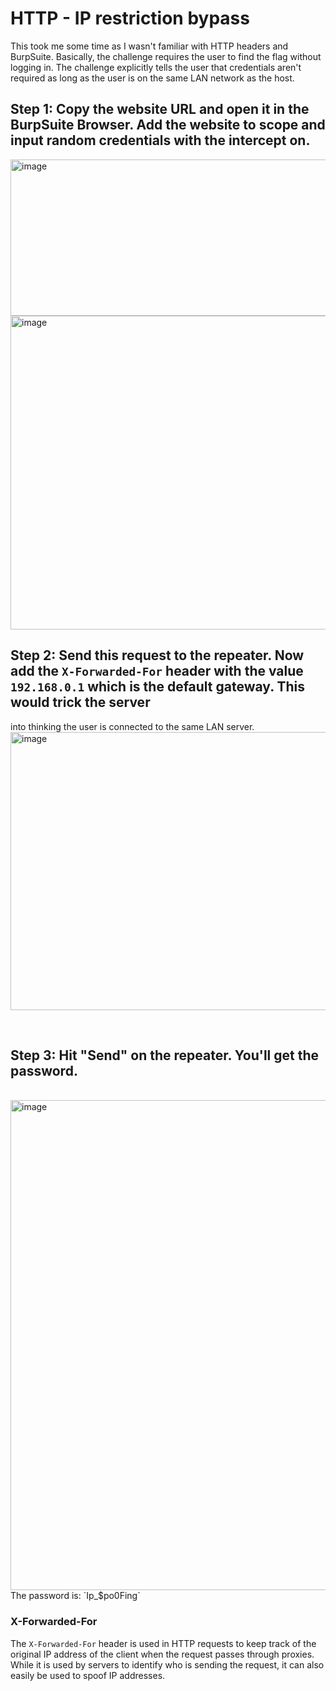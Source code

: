 # HTTP - IP restriction bypass

This took me some time as I wasn't familiar with HTTP headers and BurpSuite. Basically, the challenge requires the user to find the flag without logging in. The challenge 
explicitly tells the user that credentials aren't required as long as the user is on the same LAN network as the host. 

## Step 1: Copy the website URL and open it in the BurpSuite Browser. Add the website to scope and input random credentials with the intercept on. <br>
<img width="698" height="250" alt="image" src="https://github.com/user-attachments/assets/84ba7087-eef9-40bc-9347-3d48167658d3" />
<br>
<img width="1138" height="502" alt="image" src="https://github.com/user-attachments/assets/f9ac279e-ae82-4de9-94a5-a1896ac79f8e" />
<br>

## Step 2: Send this request to the repeater. Now add the `X-Forwarded-For` header with the value `192.168.0.1` which is the default gateway. This would trick the server 
into thinking the user is connected to the same LAN server. <br>
<img width="990" height="445" alt="image" src="https://github.com/user-attachments/assets/088af04a-1d3b-4777-aa60-9059a62d050d" />

<br>

## Step 3: Hit "Send" on the repeater. You'll get the password.
<br>
<img width="1016" height="784" alt="image" src="https://github.com/user-attachments/assets/74ad437c-113a-441d-afcc-d903fed01848" />
<br>
The password is: `Ip_$po0Fing`

<br>

### X-Forwarded-For
The `X-Forwarded-For` header is used in HTTP requests to keep track of the original IP address of the client when the request passes through proxies.
<br>
While it is used by servers to identify who is sending the request, it can also easily be used to spoof IP addresses.

